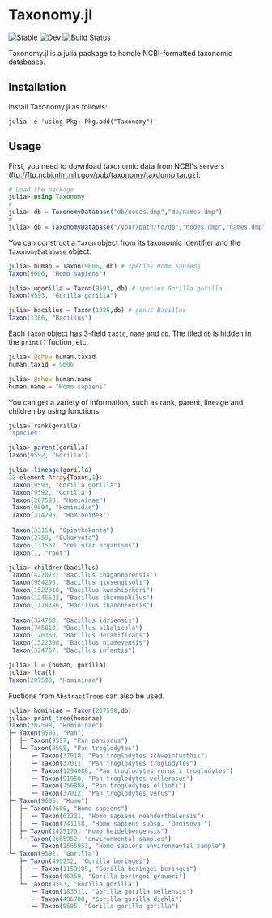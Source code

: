 # Taxonomy.jl

[![Stable](https://img.shields.io/badge/docs-stable-blue.svg)](https://banhbio.github.io/Taxonomy.jl/stable)
[![Dev](https://img.shields.io/badge/docs-dev-blue.svg)](https://banhbio.github.io/Taxonomy.jl/dev)
[![Build Status](https://travis-ci.com/banhbio/Taxonomy.jl.svg?token=TnLbrgdWxoQMPrAZynWc&branch=main)](https://travis-ci.com/banhbio/Taxonomy.jl)

Taxonomy.jl is a julia package to handle NCBI-formatted taxonomic databases.

Installation
------------
Install Taxonomy.jl as follows:
```
julia -e 'using Pkg; Pkg.add("Taxonomy")'
```

Usage
-----
First, you need to download taxonomic data from NCBI's servers (ftp://ftp.ncbi.nlm.nih.gov/pub/taxonomy/taxdump.tar.gz).
```julia
# Load the package
julia> using Taxonomy
#
julia> db = TaxonomyDatabase("db/nodes.dmp","db/names.dmp")
#
julia> db = TaxonomyDatabase("/your/path/to/db","nodes.dmp","names.dmp")
```

You can construct a `Taxon` object from its taxonomic identifier and the `TaxonomyDatabase` object.


```julia
julia> human = Taxon(9606, db) # species Homo sapiens
Taxon(9606, "Homo sapiens")

julia> wgorilla = Taxon(9593, db) # species Gorilla gorilla
Taxon(9593, "Gorilla gorilla")

julia> bacillus = Taxon(1386,db) # genus Bacillus
Taxon(1386, "Bacillus")
```
Each `Taxon` object has 3-field `taxid`, `name` and `db`. The filed `db` is hidden in the `print()` fuction, etc.

```julia
julia> @show human.taxid
human.taxid = 9606

julia> @show human.name
human.name = "Homo sapiens"
```
You can get a variety of information, such as rank, parent, lineage and children by using functions.
```julia
julia> rank(gorilla)
"species"

julia> parent(gorilla)
Taxon(9592, "Gorilla")
```
```julia
julia> lineage(gorilla)
32-element Array{Taxon,1}:
 Taxon(9593, "Gorilla gorilla")
 Taxon(9592, "Gorilla")
 Taxon(207598, "Homininae")
 Taxon(9604, "Hominidae")
 Taxon(314295, "Hominoidea")
 ⋮
 Taxon(33154, "Opisthokonta")
 Taxon(2759, "Eukaryota")
 Taxon(131567, "cellular organisms")
 Taxon(1, "root")
```
```julia
julia> children(bacillus)
 Taxon(427072, "Bacillus chagannorensis")
 Taxon(904295, "Bacillus ginsengisoli")
 Taxon(1522318, "Bacillus kwashiorkori")
 Taxon(1245522, "Bacillus thermophilus")
 Taxon(1178786, "Bacillus thaonhiensis")
 ⋮
 Taxon(324768, "Bacillus idriensis")
 Taxon(745819, "Bacillus alkalicola")
 Taxon(170350, "Bacillus deramificans")
 Taxon(1522308, "Bacillus niameyensis")
 Taxon(324767, "Bacillus infantis")
```
```julia
julia> l = [human, gorilla]
julia> lca(l)
Taxon(207598, "Homininae")
```

Fuctions from `AbstractTrees` can also be used.
```julia
julia> hominiae = Taxon(207598,db)
julia> print_tree(hominae)
Taxon(207598, "Homininae")
├─ Taxon(9596, "Pan")
│  ├─ Taxon(9597, "Pan paniscus")
│  └─ Taxon(9598, "Pan troglodytes")
│     ├─ Taxon(37010, "Pan troglodytes schweinfurthii")
│     ├─ Taxon(37011, "Pan troglodytes troglodytes")
│     ├─ Taxon(1294088, "Pan troglodytes verus x troglodytes")
│     ├─ Taxon(91950, "Pan troglodytes vellerosus")
│     ├─ Taxon(756884, "Pan troglodytes ellioti")
│     └─ Taxon(37012, "Pan troglodytes verus")
├─ Taxon(9605, "Homo")
│  ├─ Taxon(9606, "Homo sapiens")
│  │  ├─ Taxon(63221, "Homo sapiens neanderthalensis")
│  │  └─ Taxon(741158, "Homo sapiens subsp. 'Denisova'")
│  ├─ Taxon(1425170, "Homo heidelbergensis")
│  └─ Taxon(2665952, "environmental samples")
│     └─ Taxon(2665953, "Homo sapiens environmental sample")
└─ Taxon(9592, "Gorilla")
   ├─ Taxon(499232, "Gorilla beringei")
   │  ├─ Taxon(1159185, "Gorilla beringei beringei")
   │  └─ Taxon(46359, "Gorilla beringei graueri")
   └─ Taxon(9593, "Gorilla gorilla")
      ├─ Taxon(183511, "Gorilla gorilla uellensis")
      ├─ Taxon(406788, "Gorilla gorilla diehli")
      └─ Taxon(9595, "Gorilla gorilla gorilla")
```